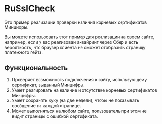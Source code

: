 # RuSslCheck

Это пример реализации проверки наличия корневых сертификатов Минцифры.

Вы можете использовать этот пример для реализации на своем сайте, например, если у вас реализован аквайринг через Сбер и есть вероятность, что браузер клиента не сможет отобразить страницу платежного гейта.

## Функциональность
1. Проверяет возможность подключения к сайту, использующему сертификат, выданный Минцифры.
2. Умеет реагировать на наличие и отсутствие корневых сертификатов Минцифры.
3. Умеет сохранять куку (на две недели), чтобы не показывать сообщение на каждой странице.
4. Может выполняться на любом сайте, пользователь при этом не видит страницы с ошибкой сертификата.